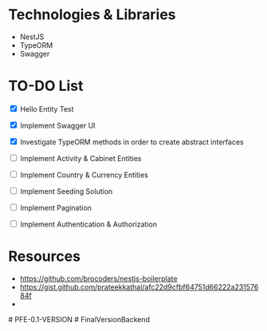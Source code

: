 # Technologies & Libraries
* NestJS
* TypeORM
* Swagger

# TO-DO List

<input type="checkbox" checked> Hello Entity Test

<input type="checkbox" checked> Implement Swagger UI

<input type="checkbox" checked> Investigate TypeORM methods in order to create abstract interfaces

<input type="checkbox" checkbox> Implement Activity & Cabinet Entities

<input type="checkbox" checkbox> Implement Country & Currency Entities

<input type="checkbox" checkbox> Implement Seeding Solution

<input type="checkbox" checkbox> Implement Pagination

<input type="checkbox"> Implement Authentication & Authorization


# Resources 
* https://github.com/brocoders/nestjs-boilerplate
* https://gist.github.com/prateekkathal/afc22d9cfbf64751d66222a23157684f
* 
#   P F E - 0 . 1 - V E R S I O N  
 #   F i n a l V e r s i o n B a c k e n d  
 